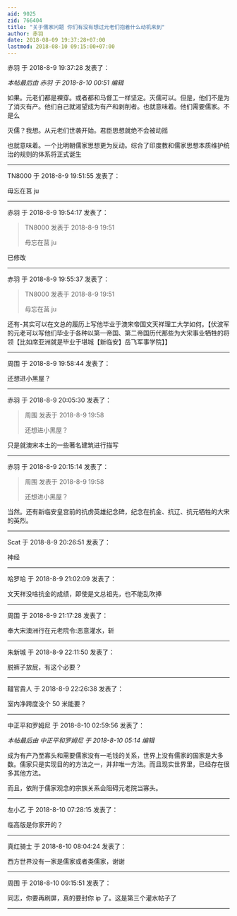 ```yaml
---
aid: 9025
zid: 766404
title: "关于儒家问题 你们有没有想过元老们抱着什么动机来到"
author: 赤羽
date: 2018-08-09 19:37:28+07:00
lastmod: 2018-08-10 09:15:00+07:00
---
```


赤羽 于 2018-8-9 19:37:28 发表了：

_本帖最后由 赤羽 于 2018-8-10 00:51 编辑_

如果。元老们都是裸穿。或者都和马督工一样坚定。灭儒可以。但是，他们不是为了消灭有产。他们自己就渴望成为有产和剥削者。也就意味着。他们需要儒家。不是么

灭儒？我想。从元老们世袭开始。君臣思想就绝不会被动摇

也就意味着。一个比明朝儒家思想更为反动。综合了印度教和儒家思想本质维护统治的规则的体系将正式诞生

---

TN8000 于 2018-8-9 19:51:55 发表了：

毋忘在莒 ju

---

赤羽 于 2018-8-9 19:54:17 发表了：

> TN8000 发表于 2018-8-9 19:51
>
> 毋忘在莒 ju

已修改

---

赤羽 于 2018-8-9 19:55:37 发表了：

> TN8000 发表于 2018-8-9 19:51
>
> 毋忘在莒 ju

还有-其实可以在文总的履历上写他毕业于澳宋帝国文天祥理工大学如何。【伏波军的元老可以写他们毕业于各种以第一帝国、第二帝国历代那些为大宋事业牺牲的将领【比如席亚洲就是毕业于堪城【新临安】岳飞军事学院】】

---

周围 于 2018-8-9 19:58:44 发表了：

还想进小黑屋？

---

赤羽 于 2018-8-9 20:05:30 发表了：

> 周围 发表于 2018-8-9 19:58
>
> 还想进小黑屋？

只是就澳宋本土的一些著名建筑进行描写

---

赤羽 于 2018-8-9 20:15:14 发表了：

> 周围 发表于 2018-8-9 19:58
>
> 还想进小黑屋？

当然。还有新临安皇宫前的抗虏英雄纪念碑，纪念在抗金、抗辽、抗元牺牲的大宋的英烈。

---

Scat 于 2018-8-9 20:26:51 发表了：

神经

---

哈罗哈 于 2018-8-9 21:02:09 发表了：

文天祥没啥抗金的成绩，即使是文总祖先，也不能乱吹捧

---

周围 于 2018-8-9 21:17:28 发表了：

奉大宋澳洲行在元老院令:恶意灌水，斩

---

朱新城 于 2018-8-9 22:11:50 发表了：

脱裤子放屁，有这个必要？

---

韃官貴人 于 2018-8-9 22:26:38 发表了：

室内净跨度没个 50 米能要？

---

中正平和罗姆尼 于 2018-8-10 02:59:56 发表了：

_本帖最后由 中正平和罗姆尼 于 2018-8-10 05:14 编辑_

成为有产乃至寡头和需要儒家没有一毛钱的关系，世界上没有儒家的国家是大多数。儒家只是实现目的的方法之一，并非唯一方法。而且现实世界里，已经存在很多其他方法。

而且，依附于儒家观念的宗族关系会阻碍元老院当寡头。

---

左小乙 于 2018-8-10 07:28:15 发表了：

临高版是你家开的？

---

真红骑士 于 2018-8-10 08:04:24 发表了：

西方世界没有一家是儒家或者类儒家，谢谢

---

周围 于 2018-8-10 09:15:51 发表了：

同志，你要再刷屏，真的要封你 ip 了。这是第三个灌水帖子了

---
